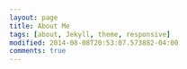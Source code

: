 ```yaml
---
layout: page
title: About Me
tags: [about, Jekyll, theme, responsive]
modified: 2014-08-08T20:53:07.573882-04:00
comments: true
---
```


